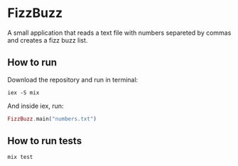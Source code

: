 # FizzBuzz

A small application that reads a text file with numbers separeted by commas and creates a fizz buzz list.

## How to run

Download the repository and run in terminal:

```shell
iex -S mix
```

And inside iex, run:

```elixir
FizzBuzz.main("numbers.txt")
```

## How to run tests

```shell
mix test
```
